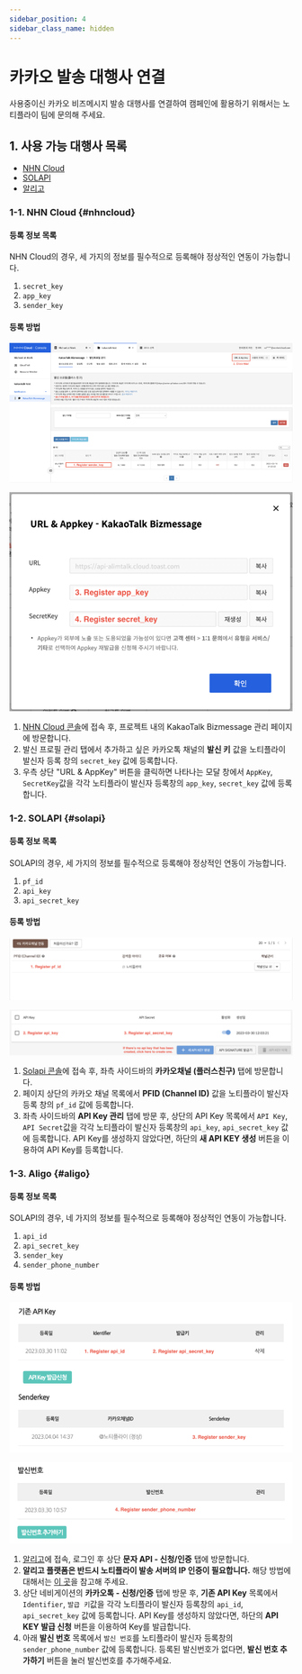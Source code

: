 ```yaml
---
sidebar_position: 4
sidebar_class_name: hidden
---
```


# 카카오 발송 대행사 연결

사용중이신 카카오 비즈메시지 발송 대행사를 연결하여 캠페인에 활용하기 위해서는 노티플라이 팀에 문의해 주세요.

## 1. 사용 가능 대행사 목록

- [NHN Cloud](https://www.nhncloud.com/kr)
- [SOLAPI](https://solapi.com/)
- [알리고](https://smartsms.aligo.in/)

### 1-1. NHN Cloud {#nhncloud}

#### 등록 정보 목록

NHN Cloud의 경우, 세 가지의 정보를 필수적으로 등록해야 정상적인 연동이 가능합니다.

1. `secret_key`
2. `app_key`
3. `sender_key`

#### 등록 방법

![NHN Cloud Integration 1](./img/nhn_cloud_integration_1.png)

![NHN Cloud Integration 2](./img/nhn_cloud_integration_2.png)

1. [NHN Cloud 콘솔](https://console.nhncloud.com/)에 접속 후, 프로젝트 내의 KakaoTalk Bizmessage 관리 페이지에 방문합니다.
2. 발신 프로필 관리 탭에서 추가하고 싶은 카카오톡 채널의 **발신 키** 값을 노티플라이 발신자 등록 창의 `secret_key` 값에 등록합니다.
3. 우측 상단 "URL & AppKey" 버튼을 클릭하면 나타나는 모달 창에서 `AppKey`, `SecretKey`값을 각각 노티플라이 발신자 등록창의 `app_key`, `secret_key` 값에 등록합니다.

### 1-2. SOLAPI {#solapi}

#### 등록 정보 목록

SOLAPI의 경우, 세 가지의 정보를 필수적으로 등록해야 정상적인 연동이 가능합니다.

1. `pf_id`
2. `api_key`
3. `api_secret_key`

#### 등록 방법

![SOLAPI Integration 1](./img/solapi_integration_1.png)

![SOLAPI Integration 2](./img/solapi_integration_2.png)

1. [Solapi 콘솔](https://console.solapi.com/)에 접속 후, 좌측 사이드바의 **카카오채널 (플러스친구)** 탭에 방문합니다.
2. 페이지 상단의 카카오 채널 목록에서 **PFID (Channel ID)** 값을 노티플라이 발신자 등록 창의 `pf_id` 값에 등록합니다.
3. 좌측 사이드바의 **API Key 관리** 탭에 방문 후, 상단의 API Key 목록에서 `API Key`, `API Secret`값을 각각 노티플라이 발신자 등록창의 `api_key`, `api_secret_key` 값에 등록합니다. API Key를 생성하지 않았다면, 하단의 **새 API KEY 생성** 버튼을 이용하여 API Key를 등록합니다.

### 1-3. Aligo {#aligo}

#### 등록 정보 목록

SOLAPI의 경우, 네 가지의 정보를 필수적으로 등록해야 정상적인 연동이 가능합니다.

1. `api_id`
2. `api_secret_key`
3. `sender_key`
4. `sender_phone_number`

#### 등록 방법

![SOLAPI Integration 1](./img/aligo_integration_1.png)

![SOLAPI Integration 2](./img/aligo_integration_2.png)

1. [알리고](https://smartsms.aligo.in/)에 접속, 로그인 후 상단 **문자 API - 신청/인증** 탭에 방문합니다.
2. **알리고 플랫폼은 반드시 노티플라이 발송 서버의 IP 인증이 필요합니다.** 해당 방법에 대해서는 [이 곳](/ko/user-guide/text-message/integration#알리고-연결)을 참고해 주세요.
3. 상단 네비게이션의 **카카오톡 - 신청/인증** 탭에 방문 후, **기존 API Key** 목록에서 `Identifier`, `발급 키`값을 각각 노티플라이 발신자 등록창의 `api_id`, `api_secret_key` 값에 등록합니다. API Key를 생성하지 않았다면, 하단의 **API KEY 발급 신청** 버튼을 이용하여 Key를 발급합니다.
4. 아래 **발신 번호** 목록에서 `발신 번호`를 노티플라이 발신자 등록창의 `sender_phone_number` 값에 등록합니다. 등록된 발신번호가 없다면, **발신 번호 추가하기** 버튼을 눌러 발신번호를 추가해주세요.
